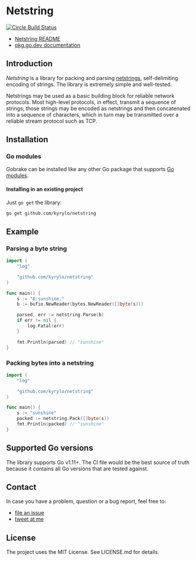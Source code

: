 Netstring
=========

[![Circle Build Status](https://circleci.com/gh/kyrylo/netstring.svg?style=shield)](https://circleci.com/gh/kyrylo/netstring)

* [Netstring README][netstring-github]
* [pkg.go.dev documentation][docs]

Introduction
------------

_Netstring_ is a library for packing and parsing [netstrings][netstring],
self-delimiting encoding of strings. The library is extremely simple and well-tested.

Netstrings may be used as a basic building block for reliable network protocols.
Most high-level protocols, in effect, transmit a sequence of strings; those
strings may be encoded as netstrings and then concatenated into a sequence of
characters, which in turn may be transmitted over a reliable stream protocol
such as TCP.

Installation
------------

### Go modules

Gobrake can be installed like any other Go package that supports [Go
modules][go-mod].

#### Installing in an existing project

Just `go get` the library:

```sh
go get github.com/kyrylo/netstring
```

Example
-------

### Parsing a byte string

```go
import (
	"log"

	"github.com/kyrylo/netstring"
)

func main() {
	s := "8:sunshine,"
	b := bufio.NewReader(bytes.NewReader([]byte(s)))

	parsed, err := netstring.Parse(b)
	if err != nil {
		log.Fatal(err)
	}

	fmt.Println(parsed) // "sunshine"
}
```

### Packing bytes into a netstring

```go
import (
    "log"

    "github.com/kyrylo/netstring"
)

func main() {
	s := "sunshine"
    packed := netstring.Pack([]byte(s))
    fmt.Println(packed) // "sunshine"
}
```

Supported Go versions
---------------------

The library supports Go v1.11+. The CI file would be the best source of truth
because it contains all Go versions that are tested against.

Contact
-------

In case you have a problem, question or a bug report, feel free to:

* [file an issue][issues]
* [tweet at me][twitter]

License
-------

The project uses the MIT License. See LICENSE.md for details.

[netstring-github]: https://github.com/kyrylo/netstring
[netstring]: https://cr.yp.to/proto/netstrings.txt
[semver2]: http://semver.org/spec/v2.0.0.html
[go-mod]: https://github.com/golang/go/wiki/Modules
[issues]: https://github.com/kyrylo/netstring/issues
[twitter]: https://twitter.com/kyrylosilin
[docs]: https://pkg.go.dev/github.com/kyrylo/netstring
